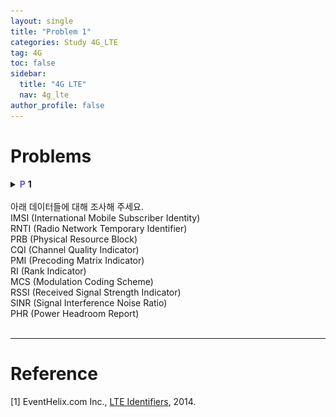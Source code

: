```yaml
---
layout: single
title: "Problem 1"
categories: Study 4G_LTE
tag: 4G
toc: false
sidebar:
  title: "4G LTE"
  nav: 4g_lte
author_profile: false
---
```


# Problems



<details>
<summary><span style="color:#6454ED;font-weight:bold;">P</span> <span style="font-weight:bold;">1</span><br><br>
아래 데이터들에 대해 조사해 주세요.<br>
<div class = "notice" markdown = "1">
IMSI (International Mobile Subscriber Identity)<br>
RNTI (Radio Network Temporary Identifier)<br>
PRB (Physical Resource Block)<br>
CQI (Channel Quality Indicator)<br>
PMI (Precoding Matrix Indicator)<br>
RI (Rank Indicator)<br>
MCS (Modulation Coding Scheme)<br>
RSSI (Received Signal Strength Indicator)<br>
SINR (Signal Interference Noise Ratio)<br>
PHR (Power Headroom Report)<br>
</div>
</summary>
<div class = "notice" markdown = "1">

📌 **Answer**

1. IMSI, RNTI
단말과 기지국 간 통신 시 Random Access, Paging 등을 효과적으로 하기 위해서 단말의 식별자(identifier)가 필요하다.
- IMSI (International Mobile Subscriber Identity)
  - 말 그대로 단말기의 ID이다.
  - HSS의 HLR에 저장되어 있으며, 복사본이 SIM card에 저장된다.
  - 또한, HLR에서 VLR로 방문자 위치를 복사할 때 모바일 기기의 상세 정보를 얻기 위해 사용된다.
  - 보안을 위해 IMSI는 가능한 드물게 전송되며, 대신 임의 생성된 TMSI를 사용한다.
  - 구성
    - 보통 15자리 숫자, 더 짧을 수 있다.
      - <img src="/images/4g_lte/3.3-1.png" width="30%" height="30%" />
- RNTI (Radio Network Temporary Identifier)
  - **임시** 식별자이다.
  - DCI message가 특정 RNTI의 값으로 scrambling된다.
  - RNTI = [UE ID] + DCI Type ID → 어떤 RNTI는 특정 UE를 구별하지만 또 어떤 RNTI는 그렇지 않다.
  - Rx는 de-scrabling을 통해 RNTI를 확인하고 메세지를 확인한다.
  - MAC Layer에서 상황에 맞는 RNTI를 사용하라고 PHY Layer에 명령한다.
  - 종류
    - P-RNTI
      - Paging 메세지에서 모바일 그룹을 식별 → CRC와 Scrambling된다.
      - User의 IMSI로부터 파생됨
    - RA-RNTI
      - random access preamble에 대한 응답으로 할당됨
        - eNB가 UE로부터 preamble 메세지를 받으면, eNB의 MAC Layer에서는 그 응답으로 PD-SCH를 통해 RAR(Random Access Response)를 보낸다.
      - UE는 RA-RNTI를 사용해 RRC 연결을 시작
        - UE는 RA-RNTI를 이용해 de-scrambling하여 RAR을 담은 PD-SCH임을 알 수 있다.
    - C-RNTI
      - 셀 내에서 모바일 식별
      - 임시(temp), 반영구적(semp persistent) 또는 영구적(permanent)
        - Temp C-RNTI
          - Random access 과정에서 할당
          - 경합(contention) 해결 후 permenanent C-RNTI로 전환될 수 있음
        - Semi Persistent C-RNTI
          - PDCCH를 통한 반영구적 자원 스케줄링에 사용
        - Permanent C-RNTI
          - C-RNTI 값은 random access 후 경합(contention) 해결 후 할당
          - 동적 자원 스케줄링에 사용
    - SI-RNTI
      - 셀의 시스템 정보를 broadcasting하기 위해 사용된다 (모바일 전용 아님).
      - PD-SCH에서 SIB 위치 지정을 위해 PDCCH에서 전송됨
      - DCI(스케줄링 정보가 들어있음)의 CRC는 SI-RNTI와 scrambling된다.

2. PRB
<img src="/images/4g_lte/3.3-3.png" width="30%" height="30%" />
[5G Resource Allocation](/study/5g_nr/5g_nr-2.1/)을 참고.
Resource Block은 12개의 RE가 모인 단위 한 개 즉, SCS = 15 $kHz$ 기준 1 RB = 180 $kHz$을 말한다.

3. CQI, PMI, RI


</div>
</details>

<br>

---
# Reference

[1] EventHelix.com Inc., [LTE Identifiers](https://www.eventhelix.com/lte/LTE-identifiers.pdf), 2014.